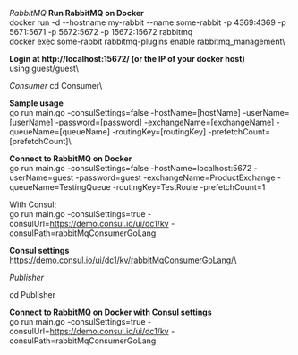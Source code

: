 *RabbitMQ*
**Run RabbitMQ on Docker**\
docker run -d --hostname my-rabbit --name some-rabbit -p 4369:4369 -p 5671:5671 -p 5672:5672 -p 15672:15672 rabbitmq\
docker exec some-rabbit rabbitmq-plugins enable rabbitmq_management\

**Login at http://localhost:15672/ (or the IP of your docker host)**\
using guest/guest\

*Consumer*
cd Consumer\

**Sample usage**\
go run main.go -consulSettings=false -hostName=[hostName] -userName=[userName] -password=[password] -exchangeName=[exchangeName] -queueName=[queueName] -routingKey=[routingKey] -prefetchCount=[prefetchCount]\

**Connect to RabbitMQ on Docker**\
go run main.go -consulSettings=false -hostName=localhost:5672 -userName=guest -password=guest -exchangeName=ProductExchange -queueName=TestingQueue -routingKey=TestRoute -prefetchCount=1  

With Consul;  
go run main.go -consulSettings=true -consulUrl=https://demo.consul.io/ui/dc1/kv -consulPath=rabbitMqConsumerGoLang  

**Consul settings**\
https://demo.consul.io/ui/dc1/kv/rabbitMqConsumerGoLang/\

*Publisher*

cd Publisher  

**Connect to RabbitMQ on Docker with Consul settings**  
go run main.go -consulSettings=true -consulUrl=https://demo.consul.io/ui/dc1/kv -consulPath=rabbitMqConsumerGoLang
